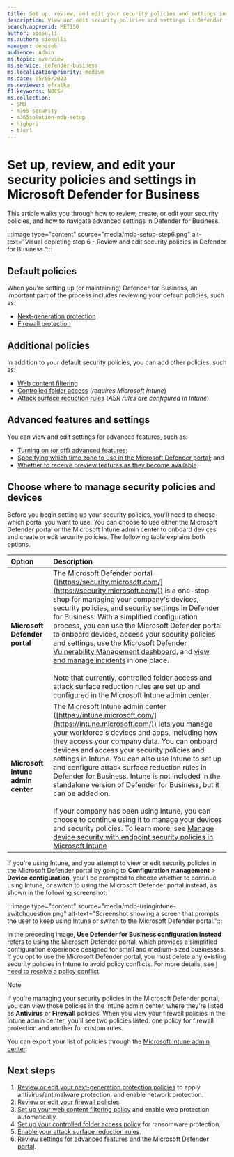 ```yaml
---
title: Set up, review, and edit your security policies and settings in Microsoft Defender for Business
description: View and edit security policies and settings in Defender for Business
search.appverid: MET150
author: siosulli
ms.author: siosulli
manager: deniseb 
audience: Admin
ms.topic: overview
ms.service: defender-business
ms.localizationpriority: medium
ms.date: 05/05/2023
ms.reviewer: efratka
f1.keywords: NOCSH 
ms.collection: 
 - SMB
 - m365-security
 - m365solution-mdb-setup
 - highpri
 - tier1
---
```


# Set up, review, and edit your security policies and settings in Microsoft Defender for Business

This article walks you through how to review, create, or edit your security policies, and how to navigate advanced settings in Defender for Business.

:::image type="content" source="media/mdb-setup-step6.png" alt-text="Visual depicting step 6 - Review and edit security policies in Defender for Business.":::

## Default policies

When you're setting up (or maintaining) Defender for Business, an important part of the process includes reviewing your default policies, such as:

- [Next-generation protection](mdb-next-generation-protection.md)
- [Firewall protection](mdb-firewall.md)

## Additional policies

In addition to your default security policies, you can add other policies, such as:

- [Web content filtering](mdb-web-content-filtering.md)
- [Controlled folder access](mdb-controlled-folder-access.md) (*requires Microsoft Intune*)
- [Attack surface reduction rules](mdb-asr.md) (*ASR rules are configured in Intune*)

## Advanced features and settings

You can view and edit settings for advanced features, such as:

- [Turning on (or off) advanced features](mdb-portal-advanced-feature-settings.md#view-settings-for-advanced-features);
- [Specifying which time zone to use in the Microsoft Defender portal](mdb-portal-advanced-feature-settings.md#view-and-edit-other-settings-in-the-microsoft-365-defender-portal); and 
- [Whether to receive preview features as they become available](mdb-preview.md#turn-on-preview-features).

## Choose where to manage security policies and devices

Before you begin setting up your security policies, you'll need to choose which portal you want to use. You can choose to use either the Microsoft Defender portal or the Microsoft Intune admin center to onboard devices and create or edit security policies. The following table explains both options.

| Option | Description |
|:---|:---|
| **Microsoft Defender portal** | The Microsoft Defender portal ([https://security.microsoft.com/](https://security.microsoft.com/)) is a one-stop shop for managing your company's devices, security policies, and security settings in Defender for Business. With a simplified configuration process, you can use the Microsoft Defender portal to onboard devices, access your security policies and settings, use the [Microsoft Defender Vulnerability Management dashboard](mdb-view-tvm-dashboard.md), and [view and manage incidents](mdb-view-manage-incidents.md) in one place. <br/><br/>Note that currently, controlled folder access and attack surface reduction rules are set up and configured in the Microsoft Intune admin center. |
| **Microsoft Intune admin center** | The Microsoft Intune admin center ([https://intune.microsoft.com/](https://intune.microsoft.com/)) lets you manage your workforce's devices and apps, including how they access your company data. You can onboard devices and access your security policies and settings in Intune. You can also use Intune to set up and configure attack surface reduction rules in Defender for Business. Intune is not included in the standalone version of Defender for Business, but it can be added on. <br/><br/>If your company has been using Intune, you can choose to continue using it to manage your devices and security policies. To learn more, see [Manage device security with endpoint security policies in Microsoft Intune](/mem/intune/protect/endpoint-security-policy)  |

If you're using Intune, and you attempt to view or edit security policies in the Microsoft Defender portal by going to **Configuration management** > **Device configuration**, you'll be prompted to choose whether to continue using Intune, or switch to using the Microsoft Defender portal instead, as shown in the following screenshot: 

:::image type="content" source="media/mdb-usingintune-switchquestion.png" alt-text="Screenshot showing a screen that prompts the user to keep using Intune or switch to the Microsoft Defender portal.":::

In the preceding image, **Use Defender for Business configuration instead** refers to using the Microsoft Defender portal, which provides a simplified configuration experience designed for small and medium-sized businesses. If you opt to use the Microsoft Defender portal, you must delete any existing security policies in Intune to avoid policy conflicts. For more details, see [I need to resolve a policy conflict](mdb-troubleshooting.md#i-need-to-resolve-a-policy-conflict).

> [!NOTE]
> If you're managing your security policies in the Microsoft Defender portal, you can view those policies in the Intune admin center, where they're listed as **Antivirus** or **Firewall** policies. When you view your firewall policies in the Intune admin center, you'll see two policies listed: one policy for firewall protection and another for custom rules.
>
> You can export your list of policies through the [Microsoft Intune admin center](https://intune.microsoft.com/). 

## Next steps

1. [Review or edit your next-generation protection policies](mdb-next-generation-protection.md) to apply antivirus/antimalware protection, and enable network protection.
2. [Review or edit your firewall policies](mdb-firewall.md).
3. [Set up your web content filtering policy](mdb-web-content-filtering.md) and enable web protection automatically.
4. [Set up your controlled folder access policy](mdb-controlled-folder-access.md) for ransomware protection.
5. [Enable your attack surface reduction rules](mdb-asr.md).
6. [Review settings for advanced features and the Microsoft Defender portal](mdb-portal-advanced-feature-settings.md).

